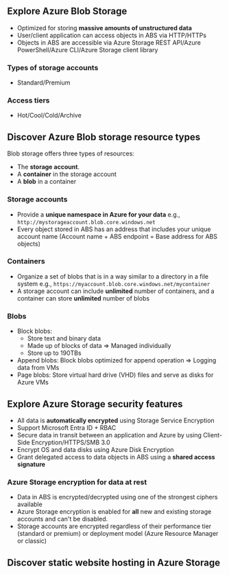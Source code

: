 
## Explore Azure Blob Storage


- Optimized for storing **massive amounts of unstructured data**
- User/client application can access objects in ABS via HTTP/HTTPs
- Objects in ABS are accessible via Azure Storage REST API/Azure PowerShell/Azure CLI/Azure Storage client library

### Types of storage accounts

- Standard/Premium

### Access tiers

- Hot/Cool/Cold/Archive


## Discover Azure Blob storage resource types

Blob storage offers three types of resources:

- The **storage account**.
- A **container** in the storage account
- A **blob** in a container


### Storage accounts

- Provide a **unique namespace in Azure for your data** e.g., `http://mystorageaccount.blob.core.windows.net`
- Every object stored in ABS has an address that includes your unique account name (Account name + ABS endpoint = Base address for ABS objects)

### Containers

- Organize a set of blobs that is in a way similar to a directory in a file system e.g., `https://myaccount.blob.core.windows.net/mycontainer`
- A storage account can include **unlimited** number of containers, and a container can store **unlimited** number of blobs


### Blobs

- Block blobs: 
	- Store text and binary data
	- Made up of blocks of data => Managed individually
	- Store up to 190TBs
- Append blobs: Block blobs optimized for append operation => Logging data from VMs
- Page blobs: Store virtual hard drive (VHD) files and serve as disks for Azure VMs

## Explore Azure Storage security features

- All data is **automatically encrypted** using Storage Service Encryption
- Support Microsoft Entra ID + RBAC
- Secure data in transit between an application and Azure by using Client-Side Encryption/HTTPS/SMB 3.0
- Encrypt OS and data disks using Azure Disk Encryption
- Grant delegated access to data objects in ABS using a **shared access signature**


### Azure Storage encryption for data at rest

- Data in ABS is encrypted/decrypted using one of the strongest ciphers available
- Azure Storage encryption is enabled for **all** new and existing storage accounts and can't be disabled.
- Storage accounts are encrypted regardless of their performance tier (standard or premium) or deployment model (Azure Resource Manager or classic)

## Discover static website hosting in Azure Storage